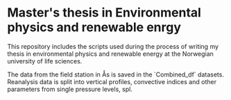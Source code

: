 # Master's thesis in Environmental physics and renewable enrgy
This repository includes the scripts used during the process of writing my thesis in environmental physics and renewable energy at the Norwegian university of life sciences.

The data from the field station in Ås is saved in the `Combined_df´ datasets.
Reanalysis data is split into vertical profiles, convective indices and other parameters from single pressure levels, spl.
